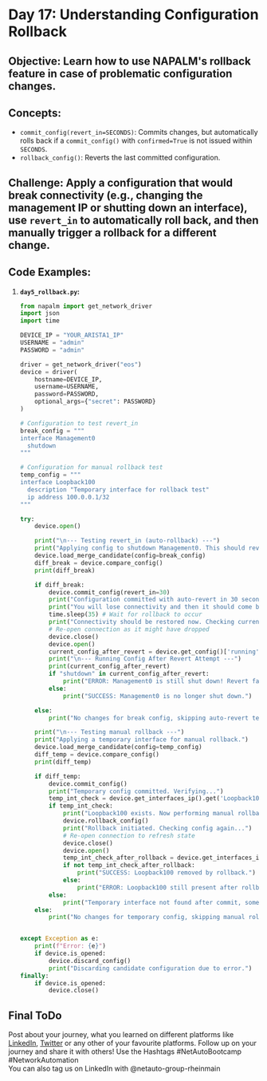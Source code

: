 
# **Day 17: Understanding Configuration Rollback**

## **Objective:** Learn how to use NAPALM's rollback feature in case of problematic configuration changes.

## **Concepts:**

  * `commit_config(revert_in=SECONDS)`: Commits changes, but automatically rolls back if a `commit_config()` with `confirmed=True` is not issued within `SECONDS`.
  * `rollback_config()`: Reverts the last committed configuration.

## **Challenge:** Apply a configuration that would break connectivity (e.g., changing the management IP or shutting down an interface), use `revert_in` to automatically roll back, and then manually trigger a rollback for a different change.

## **Code Examples:**

1.  **`day5_rollback.py`:**
    ```python
    from napalm import get_network_driver
    import json
    import time

    DEVICE_IP = "YOUR_ARISTA1_IP"
    USERNAME = "admin"
    PASSWORD = "admin"

    driver = get_network_driver("eos")
    device = driver(
        hostname=DEVICE_IP,
        username=USERNAME,
        password=PASSWORD,
        optional_args={"secret": PASSWORD}
    )

    # Configuration to test revert_in
    break_config = """
    interface Management0
      shutdown
    """

    # Configuration for manual rollback test
    temp_config = """
    interface Loopback100
      description "Temporary interface for rollback test"
      ip address 100.0.0.1/32
    """

    try:
        device.open()

        print("\n--- Testing revert_in (auto-rollback) ---")
        print("Applying config to shutdown Management0. This should revert in 30 seconds.")
        device.load_merge_candidate(config=break_config)
        diff_break = device.compare_config()
        print(diff_break)

        if diff_break:
            device.commit_config(revert_in=30)
            print("Configuration committed with auto-revert in 30 seconds. DO NOT RE-RUN YET.")
            print("You will lose connectivity and then it should come back.")
            time.sleep(35) # Wait for rollback to occur
            print("Connectivity should be restored now. Checking current config...")
            # Re-open connection as it might have dropped
            device.close()
            device.open()
            current_config_after_revert = device.get_config()['running']
            print("\n--- Running Config After Revert Attempt ---")
            print(current_config_after_revert)
            if "shutdown" in current_config_after_revert:
                print("ERROR: Management0 is still shut down! Revert failed.")
            else:
                print("SUCCESS: Management0 is no longer shut down.")

        else:
            print("No changes for break config, skipping auto-revert test.")

        print("\n--- Testing manual rollback ---")
        print("Applying a temporary interface for manual rollback.")
        device.load_merge_candidate(config=temp_config)
        diff_temp = device.compare_config()
        print(diff_temp)

        if diff_temp:
            device.commit_config()
            print("Temporary config committed. Verifying...")
            temp_int_check = device.get_interfaces_ip().get('Loopback100')
            if temp_int_check:
                print("Loopback100 exists. Now performing manual rollback...")
                device.rollback_config()
                print("Rollback initiated. Checking config again...")
                # Re-open connection to refresh state
                device.close()
                device.open()
                temp_int_check_after_rollback = device.get_interfaces_ip().get('Loopback100')
                if not temp_int_check_after_rollback:
                    print("SUCCESS: Loopback100 removed by rollback.")
                else:
                    print("ERROR: Loopback100 still present after rollback.")
            else:
                print("Temporary interface not found after commit, something went wrong.")
        else:
            print("No changes for temporary config, skipping manual rollback test.")


    except Exception as e:
        print(f"Error: {e}")
        if device.is_opened:
            device.discard_config()
            print("Discarding candidate configuration due to error.")
    finally:
        if device.is_opened:
            device.close()
    ```

## Final ToDo

Post about your journey, what you learned on different platforms like [LinkedIn](https://www.linkedin.com/feed/), [Twitter](https://x.com/intent/post?url=https%3A%2F%2Fgithub.com%2FNetAuto-RheinMain%2FNetAuto-Bootcamp&text=I%20just%20completed%20Day%2017%20of%20the%20NetAuto%20Bootcamp%20on%20Python%20Programming!&hashtags=NetAutoBootcamp%2CNetworkAutomation) or any other of your favourite platforms. Follow up on your journey and share it with others! Use the Hashtags #NetAutoBootcamp #NetworkAutomation </br>
You can also tag us on LinkedIn with @netauto-group-rheinmain
